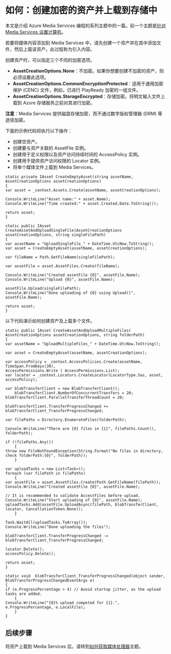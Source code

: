 <properties linkid="develop-media-services-how-to-guides-create-assets" urlDisplayName="Create Encrypted Asset and Upload to Storage" pageTitle="创建加密的资产并上载到存储中 - Azure" metaKeywords="" description="Learn how to get media content into Media Services by creating and uploading an encrypted asset." metaCanonical="" services="media-services" documentationCenter="" title="How to: Create an encrypted Asset and upload to storage" authors="migree" solutions="" manager="" editor="" />
<tags ms.service="media-services"
    ms.date="09/25/2014"
    wacn.date="04/11/2015"
    />

如何：创建加密的资产并上载到存储中
==================================

本文是介绍 Azure Media Services 编程的系列主题中的一篇。前一个主题是[针对 Media Services 设置计算机](/documentation/articles/media-services-set-up-computer/)。

若要将媒体内容添加到 Media Services 中，请先创建一个资产并在其中添加文件，然后上载该资产。此过程称为引入内容。

创建资产时，可以指定三个不同的加密选项。

-   **AssetCreationOptions.None**：不加密。如果你想要创建不加密的资产，则必须设置此选项。
-   **AssetCreationOptions.CommonEncryptionProtected**：适用于通用加密保护 (CENC) 文件，例如，已进行 PlayReady 加密的一组文件。
-   **AssetCreationOptions.StorageEncrypted**：存储加密。将明文输入文件上载到 Azure 存储服务之前对其进行加密。

**注意**：Media Services 提供磁盘存储加密，而不通过数字版权管理器 (DRM) 等途径加密。

下面的示例代码将执行以下操作：

-   创建空资产。
-   创建要与资产关联的 AssetFile 实例。
-   创建用于定义权限以及资产访问持续时间的 AccessPolicy 实例。
-   创建用于提供资产访问权限的 Locator 实例。
-   将单个媒体文件上载到 Media Services。

``` {}
static private IAsset CreateEmptyAsset(string assetName, AssetCreationOptions assetCreationOptions)
{
var asset = _context.Assets.Create(assetName, assetCreationOptions);

Console.WriteLine("Asset name:" + asset.Name);
Console.WriteLine("Time created:" + asset.Created.Date.ToString());

return asset;
}

static public IAsset CreateAssetAndUploadSingleFile(AssetCreationOptions assetCreationOptions, string singleFilePath)
{
var assetName = "UploadSingleFile_" + DateTime.UtcNow.ToString();
var asset = CreateEmptyAsset(assetName, assetCreationOptions);

var fileName = Path.GetFileName(singleFilePath);

var assetFile = asset.AssetFiles.Create(fileName);

Console.WriteLine("Created assetFile {0}", assetFile.Name);
Console.WriteLine("Upload {0}", assetFile.Name);

assetFile.Upload(singleFilePath);
Console.WriteLine("Done uploading of {0} using Upload()", assetFile.Name);

return asset;
}
```

以下代码演示如何创建资产及上载多个文件。

``` {}
static public IAsset CreateAssetAndUploadMultipleFiles( AssetCreationOptions assetCreationOptions, string folderPath)
{
var assetName = "UploadMultipleFiles_" + DateTime.UtcNow.ToString();

var asset = CreateEmptyAsset(assetName, assetCreationOptions);

var accessPolicy = _context.AccessPolicies.Create(assetName, TimeSpan.FromDays(30),
AccessPermissions.Write | AccessPermissions.List);
var locator = _context.Locators.CreateLocator(LocatorType.Sas, asset, accessPolicy);

var blobTransferClient = new BlobTransferClient();
    blobTransferClient.NumberOfConcurrentTransfers = 20;
blobTransferClient.ParallelTransferThreadCount = 20;

blobTransferClient.TransferProgressChanged += blobTransferClient_TransferProgressChanged;

var filePaths = Directory.EnumerateFiles(folderPath);

Console.WriteLine("There are {0} files in {1}", filePaths.Count(), folderPath);

if (!filePaths.Any())
    {
throw new FileNotFoundException(String.Format("No files in directory, check folderPath:{0}", folderPath));
    }

var uploadTasks = new List<Task>();
foreach (var filePath in filePaths)
    {
var assetFile = asset.AssetFiles.Create(Path.GetFileName(filePath));
Console.WriteLine("Created assetFile {0}", assetFile.Name);
                
// It is recommended to validate AccestFiles before upload. 
Console.WriteLine("Start uploading of {0}", assetFile.Name);
uploadTasks.Add(assetFile.UploadAsync(filePath, blobTransferClient, locator, CancellationToken.None));
    }

Task.WaitAll(uploadTasks.ToArray());
Console.WriteLine("Done uploading the files");

blobTransferClient.TransferProgressChanged -= blobTransferClient_TransferProgressChanged;

locator.Delete();
accessPolicy.Delete();

return asset;
}

static void  blobTransferClient_TransferProgressChanged(object sender, BlobTransferProgressChangedEventArgs e)
{
if (e.ProgressPercentage > 4) // Avoid startup jitter, as the upload tasks are added.
    {
Console.WriteLine("{0}% upload competed for {1}.", e.ProgressPercentage, e.LocalFile);
    }
}
```

后续步骤
--------

将资产上载到 Media Services 后，请转到[如何获取媒体处理器](/documentation/articles/media-services-get-media-processor)主题。

